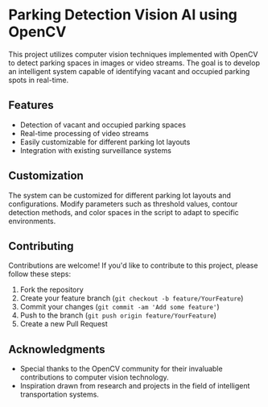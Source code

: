 # Parking Detection Vision AI using OpenCV

This project utilizes computer vision techniques implemented with OpenCV to detect parking spaces in images or video streams. The goal is to develop an intelligent system capable of identifying vacant and occupied parking spots in real-time.

## Features

- Detection of vacant and occupied parking spaces
- Real-time processing of video streams
- Easily customizable for different parking lot layouts
- Integration with existing surveillance systems

## Customization

The system can be customized for different parking lot layouts and configurations. Modify parameters such as threshold values, contour detection methods, and color spaces in the script to adapt to specific environments.

## Contributing

Contributions are welcome! If you'd like to contribute to this project, please follow these steps:

1. Fork the repository
2. Create your feature branch (`git checkout -b feature/YourFeature`)
3. Commit your changes (`git commit -am 'Add some feature'`)
4. Push to the branch (`git push origin feature/YourFeature`)
5. Create a new Pull Request

## Acknowledgments

- Special thanks to the OpenCV community for their invaluable contributions to computer vision technology.
- Inspiration drawn from research and projects in the field of intelligent transportation systems.
